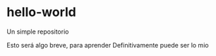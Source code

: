 # hello-world
Un simple repositorio

Esto será algo breve, para aprender
 Definitivamente puede ser lo mio
